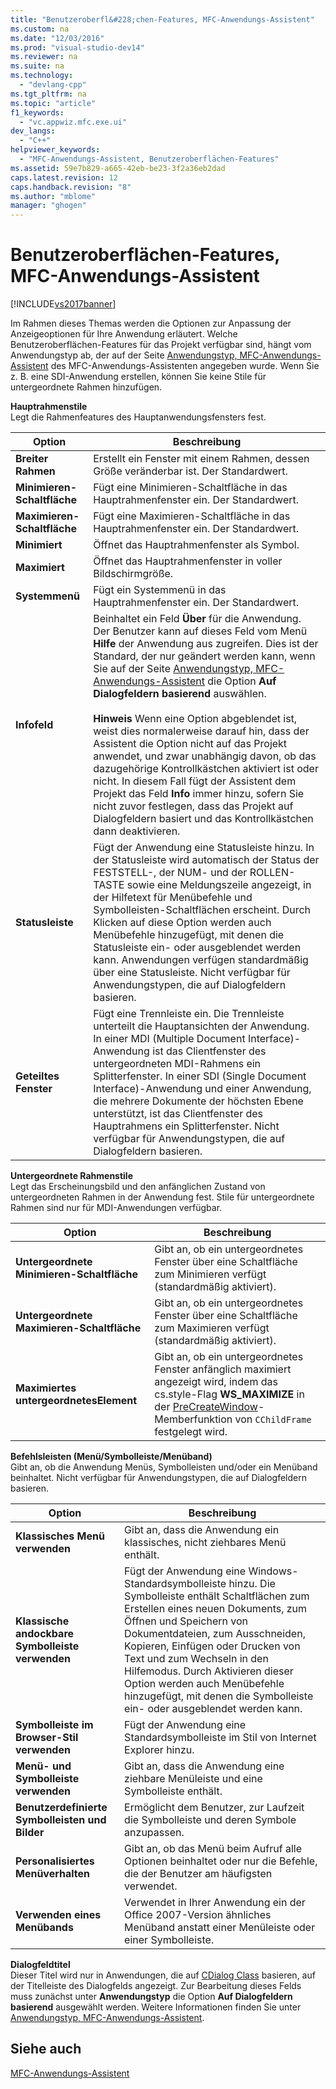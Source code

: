 ```yaml
---
title: "Benutzeroberfl&#228;chen-Features, MFC-Anwendungs-Assistent"
ms.custom: na
ms.date: "12/03/2016"
ms.prod: "visual-studio-dev14"
ms.reviewer: na
ms.suite: na
ms.technology: 
  - "devlang-cpp"
ms.tgt_pltfrm: na
ms.topic: "article"
f1_keywords: 
  - "vc.appwiz.mfc.exe.ui"
dev_langs: 
  - "C++"
helpviewer_keywords: 
  - "MFC-Anwendungs-Assistent, Benutzeroberflächen-Features"
ms.assetid: 59e7b829-a665-42eb-be23-3f2a36eb2dad
caps.latest.revision: 12
caps.handback.revision: "8"
ms.author: "mblome"
manager: "ghogen"
---
```

# Benutzeroberfl&#228;chen-Features, MFC-Anwendungs-Assistent
[!INCLUDE[vs2017banner](../../assembler/inline/includes/vs2017banner.md)]

Im Rahmen dieses Themas werden die Optionen zur Anpassung der Anzeigeoptionen für Ihre Anwendung erläutert.  Welche Benutzeroberflächen\-Features für das Projekt verfügbar sind, hängt vom Anwendungstyp ab, der auf der Seite [Anwendungstyp, MFC\-Anwendungs\-Assistent](../../mfc/reference/application-type-mfc-application-wizard.md) des MFC\-Anwendungs\-Assistenten angegeben wurde.  Wenn Sie z. B. eine SDI\-Anwendung erstellen, können Sie keine Stile für untergeordnete Rahmen hinzufügen.  
  
 **Hauptrahmenstile**  
 Legt die Rahmenfeatures des Hauptanwendungsfensters fest.  
  
|Option|**Beschreibung**|  
|------------|----------------------|  
|**Breiter Rahmen**|Erstellt ein Fenster mit einem Rahmen, dessen Größe veränderbar ist.  Der Standardwert.|  
|**Minimieren\-Schaltfläche**|Fügt eine Minimieren\-Schaltfläche in das Hauptrahmenfenster ein.  Der Standardwert.|  
|**Maximieren\-Schaltfläche**|Fügt eine Maximieren\-Schaltfläche in das Hauptrahmenfenster ein.  Der Standardwert.|  
|**Minimiert**|Öffnet das Hauptrahmenfenster als Symbol.|  
|**Maximiert**|Öffnet das Hauptrahmenfenster in voller Bildschirmgröße.|  
|**Systemmenü**|Fügt ein Systemmenü in das Hauptrahmenfenster ein.  Der Standardwert.|  
|**Infofeld**|Beinhaltet ein Feld **Über** für die Anwendung.  Der Benutzer kann auf dieses Feld vom Menü **Hilfe** der Anwendung aus zugreifen.  Dies ist der Standard, der nur geändert werden kann, wenn Sie auf der Seite [Anwendungstyp, MFC\-Anwendungs\-Assistent](../../mfc/reference/application-type-mfc-application-wizard.md) die Option **Auf Dialogfeldern basierend** auswählen.<br /><br /> **Hinweis** Wenn eine Option abgeblendet ist, weist dies normalerweise darauf hin, dass der Assistent die Option nicht auf das Projekt anwendet, und zwar unabhängig davon, ob das dazugehörige Kontrollkästchen aktiviert ist oder nicht.  In diesem Fall fügt der Assistent dem Projekt das Feld **Info** immer hinzu, sofern Sie nicht zuvor festlegen, dass das Projekt auf Dialogfeldern basiert und das Kontrollkästchen dann deaktivieren.|  
|**Statusleiste**|Fügt der Anwendung eine Statusleiste hinzu.  In der Statusleiste wird automatisch der Status der FESTSTELL\-, der NUM\- und der ROLLEN\-TASTE sowie eine Meldungszeile angezeigt, in der Hilfetext für Menübefehle und Symbolleisten\-Schaltflächen erscheint.  Durch Klicken auf diese Option werden auch Menübefehle hinzugefügt, mit denen die Statusleiste ein\- oder ausgeblendet werden kann.  Anwendungen verfügen standardmäßig über eine Statusleiste.  Nicht verfügbar für Anwendungstypen, die auf Dialogfeldern basieren.|  
|**Geteiltes Fenster**|Fügt eine Trennleiste ein.  Die Trennleiste unterteilt die Hauptansichten der Anwendung.  In einer MDI \(Multiple Document Interface\)\-Anwendung ist das Clientfenster des untergeordneten MDI\-Rahmens ein Splitterfenster. In einer SDI \(Single Document Interface\)\-Anwendung und einer Anwendung, die mehrere Dokumente der höchsten Ebene unterstützt, ist das Clientfenster des Hauptrahmens ein Splitterfenster.  Nicht verfügbar für Anwendungstypen, die auf Dialogfeldern basieren.|  
  
 **Untergeordnete Rahmenstile**  
 Legt das Erscheinungsbild und den anfänglichen Zustand von untergeordneten Rahmen in der Anwendung fest.  Stile für untergeordnete Rahmen sind nur für MDI\-Anwendungen verfügbar.  
  
|Option|**Beschreibung**|  
|------------|----------------------|  
|**Untergeordnete Minimieren\-Schaltfläche**|Gibt an, ob ein untergeordnetes Fenster über eine Schaltfläche zum Minimieren verfügt \(standardmäßig aktiviert\).|  
|**Untergeordnete Maximieren\-Schaltfläche**|Gibt an, ob ein untergeordnetes Fenster über eine Schaltfläche zum Maximieren verfügt \(standardmäßig aktiviert\).|  
|**Maximiertes untergeordnetesElement**|Gibt an, ob ein untergeordnetes Fenster anfänglich maximiert angezeigt wird, indem das cs.style\-Flag **WS\_MAXIMIZE** in der [PreCreateWindow](../Topic/CWnd::PreCreateWindow.md)\-Memberfunktion von `CChildFrame` festgelegt wird.|  
  
 **Befehlsleisten \(Menü\/Symbolleiste\/Menüband\)**  
 Gibt an, ob die Anwendung Menüs, Symbolleisten und\/oder ein Menüband beinhaltet.  Nicht verfügbar für Anwendungstypen, die auf Dialogfeldern basieren.  
  
|Option|**Beschreibung**|  
|------------|----------------------|  
|**Klassisches Menü verwenden**|Gibt an, dass die Anwendung ein klassisches, nicht ziehbares Menü enthält.|  
|**Klassische andockbare Symbolleiste verwenden**|Fügt der Anwendung eine Windows\-Standardsymbolleiste hinzu.  Die Symbolleiste enthält Schaltflächen zum Erstellen eines neuen Dokuments, zum Öffnen und Speichern von Dokumentdateien, zum Ausschneiden, Kopieren, Einfügen oder Drucken von Text und zum Wechseln in den Hilfemodus.  Durch Aktivieren dieser Option werden auch Menübefehle hinzugefügt, mit denen die Symbolleiste ein\- oder ausgeblendet werden kann.|  
|**Symbolleiste im Browser\-Stil verwenden**|Fügt der Anwendung eine Standardsymbolleiste im Stil von Internet Explorer hinzu.|  
|**Menü\- und Symbolleiste verwenden**|Gibt an, dass die Anwendung eine ziehbare Menüleiste und eine Symbolleiste enthält.|  
|**Benutzerdefinierte Symbolleisten und Bilder**|Ermöglicht dem Benutzer, zur Laufzeit die Symbolleiste und deren Symbole anzupassen.|  
|**Personalisiertes Menüverhalten**|Gibt an, ob das Menü beim Aufruf alle Optionen beinhaltet oder nur die Befehle, die der Benutzer am häufigsten verwendet.|  
|**Verwenden eines Menübands**|Verwendet in Ihrer Anwendung ein der Office 2007\-Version ähnliches Menüband anstatt einer Menüleiste oder einer Symbolleiste.|  
  
 **Dialogfeldtitel**  
 Dieser Titel wird nur in Anwendungen, die auf [CDialog Class](../../mfc/reference/cdialog-class.md) basieren, auf der Titelleiste des Dialogfelds angezeigt.  Zur Bearbeitung dieses Felds muss zunächst unter **Anwendungstyp** die Option **Auf Dialogfeldern basierend** ausgewählt werden.  Weitere Informationen finden Sie unter [Anwendungstyp, MFC\-Anwendungs\-Assistent](../../mfc/reference/application-type-mfc-application-wizard.md).  
  
## Siehe auch  
 [MFC\-Anwendungs\-Assistent](../../mfc/reference/mfc-application-wizard.md)